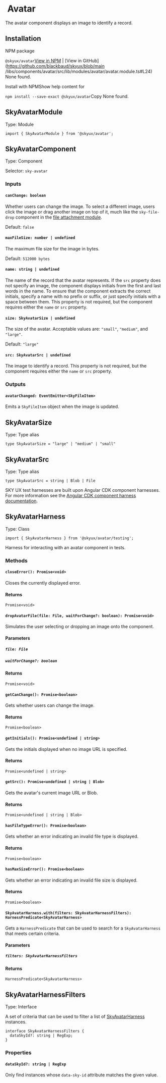                    

 Avatar
======

The avatar component displays an image to identify a record.

 Installation
-------------

NPM package

`@skyux/avatar`[View in NPM](https://www.npmjs.com/package/@skyux/avatar) | [View in GitHub](https://github.com/blackbaud/skyux/blob/main
/libs/components/avatar/src/lib/modules/avatar/avatar.module.ts#L24) None found.

Install with NPMShow help content for

`npm install --save-exact @skyux/avatar`Copy None found.

 SkyAvatarModule
----------------

Type: Module

`import { SkyAvatarModule } from '@skyux/avatar';`

 SkyAvatarComponent
-------------------

Type: Component

Selector: `sky-avatar`

### Inputs

#### `canChange: boolean`

Whether users can change the image. To select a different image, users click the image or drag another image on top of it, much like the `sky-file-drop` component in the [file attachment module](/skyux/components/file-attachments/file-attachment.md).

Default: `false`

#### `maxFileSize: number | undefined`

The maximum file size for the image in bytes.

Default: `512000 bytes`

#### `name: string | undefined`

The name of the record that the avatar represents. If the `src` property does not specify an image, the component displays initials from the first and last words in the name. To ensure that the component extracts the correct initials, specify a name with no prefix or suffix, or just specify initials with a space between them. This property is not required, but the component requires either the `name` or `src` property.

#### `size: SkyAvatarSize | undefined`

The size of the avatar. Acceptable values are: `"small"`, `"medium"`, and `"large"`.

Default: `"large"`

#### `src: SkyAvatarSrc | undefined`

The image to identify a record. This property is not required, but the component requires either the `name` or `src` property.

### Outputs

#### `avatarChanged: EventEmitter<SkyFileItem>`

Emits a `SkyFileItem` object when the image is updated.

 SkyAvatarSize
--------------

Type: Type alias

    type SkyAvatarSize = "large" | "medium" | "small"

 SkyAvatarSrc
-------------

Type: Type alias

    type SkyAvatarSrc = string | Blob | File

SKY UX test harnesses are built upon Angular CDK component harnesses. For more information see the [Angular CDK component harness documentation](https://material.angular.io/cdk/test-harnesses/overview).

 SkyAvatarHarness
-----------------

Type: Class

`import { SkyAvatarHarness } from '@skyux/avatar/testing';`

Harness for interacting with an avatar component in tests.

### Methods

#### `closeError(): Promise<void>`

Closes the currently displayed error.

#### Returns

`Promise<void>`

#### `dropAvatarFile(file: File, waitForChange?: boolean): Promise<void>`

Simulates the user selecting or dropping an image onto the component.

#### Parameters

##### `file: File`

##### `waitForChange?: boolean`

#### Returns

`Promise<void>`

#### `getCanChange(): Promise<boolean>`

Gets whether users can change the image.

#### Returns

`Promise<boolean>`

#### `getInitials(): Promise<undefined | string>`

Gets the initials displayed when no image URL is specified.

#### Returns

`Promise<undefined | string>`

#### `getSrc(): Promise<undefined | string | Blob>`

Gets the avatar's current image URL or Blob.

#### Returns

`Promise<undefined | string | Blob>`

#### `hasFileTypeError(): Promise<boolean>`

Gets whether an error indicating an invalid file type is displayed.

#### Returns

`Promise<boolean>`

#### `hasMaxSizeError(): Promise<boolean>`

Gets whether an error indicating an invalid file size is displayed.

#### Returns

`Promise<boolean>`

#### `SkyAvatarHarness.with(filters: SkyAvatarHarnessFilters): HarnessPredicate<SkyAvatarHarness>`

Gets a `HarnessPredicate` that can be used to search for a `SkyAvatarHarness` that meets certain criteria.

#### Parameters

##### `filters: SkyAvatarHarnessFilters`

#### Returns

`HarnessPredicate<SkyAvatarHarness>`

 SkyAvatarHarnessFilters
------------------------

Type: Interface

A set of criteria that can be used to filter a list of [SkyAvatarHarness](/skyux/components/avatar?docs-active-tab=development#class_sky-avatar-harness.md) instances.

    interface SkyAvatarHarnessFilters {
      dataSkyId?: string | RegExp;
    }

### Properties

#### `dataSkyId?: string | RegExp`

Only find instances whose `data-sky-id` attribute matches the given value.